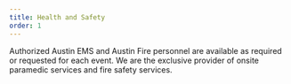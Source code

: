 ```yaml
---
title: Health and Safety
order: 1
---
```


Authorized Austin EMS and Austin Fire personnel are available as required or requested for each event.
We are the exclusive provider of onsite paramedic services and fire safety services.
